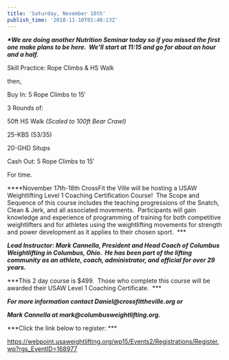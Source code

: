 ```yaml
---
title: 'Saturday, November 10th'
publish_time: '2018-11-10T01:40:13Z'
---
```


***\*We are doing another Nutrition Seminar today so if you missed the
first one make plans to be here.  We'll start at 11:15 and go for about
an hour and a half.***

Skill Practice: Rope Climbs & HS Walk

then,

Buy In: 5 Rope Climbs to 15′

3 Rounds of:

50ft HS Walk *(Scaled to 100ft Bear Crawl)*

25-KBS (53/35)

20-GHD Situps

Cash Out: 5 Rope Climbs to 15′

For time.

***\*November 17th-18th CrossFit the Ville will be hosting a USAW
Weightlifting Level 1 Coaching Certification Course!  The Scope and
Sequence of this course includes the teaching progressions of the
Snatch, Clean & Jerk, and all associated movements.  Participants will
gain knowledge and experience of programming of training for both
competitive weightlifters and for athletes using the weightlifting
movements for strength and power development as it applies to their
chosen sport.  ***

***Lead Instructor: Mark Cannella, President and Head Coach of Columbus
Weightlifting in Columbus, Ohio.  He has been part of the lifting
community as an athlete, coach, administrator, and official for over 29
years.***

***This 2 day course is \$499.  Those who complete this course will be
awarded their USAW Level 1 Coaching Certificate.  ***

***For more information contact Daniel\@crossfittheville.org or***

***Mark Cannella at mark\@columbusweightlifting.org.***

***Click the link below to register: ***

<https://webpoint.usaweightlifting.org/wp15/Events2/Registrations/Register.wp?rgs_EventID=168977>
